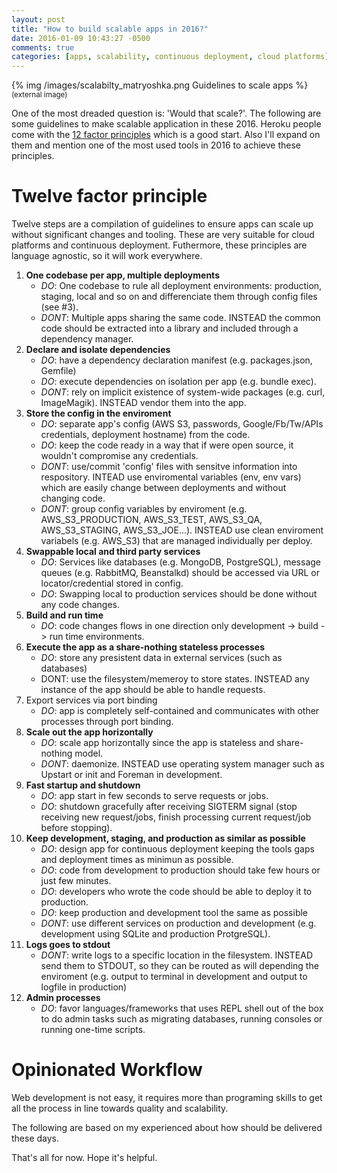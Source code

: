 ```yaml
---
layout: post
title: "How to build scalable apps in 2016?"
date: 2016-01-09 10:43:27 -0500
comments: true
categories: [apps, scalability, continuous deployment, cloud platforms]
---
```


{% img /images/scalabilty_matryoshka.png Guidelines to scale apps %}
<small>(external image)</small>

One of the most dreaded question is: 'Would that scale?'. The following are some guidelines to make scalable application in these 2016. Heroku people come with the [12 factor principles](http://12factor.net/) which is a good start. Also I'll expand on them and mention one of the most used tools in 2016 to achieve these principles.

<!-- More -->

# Twelve factor principle

Twelve steps are a compilation of guidelines to ensure apps can scale up without significant changes and tooling. These are very suitable for cloud platforms and continuous deployment. Futhermore, these principles are language agnostic, so it will work everywhere.

1. **One codebase per app, multiple deployments**
    * *DO*: One codebase to rule all deployment environments: production, staging, local and so on and differenciate them through config files (see #3).
    * *DONT*: Multiple apps sharing the same code. INSTEAD the common code should be extracted into a library and included through a dependency manager.
2. **Declare and isolate dependencies**
    * *DO*: have a dependency declaration manifest (e.g. packages.json, Gemfile)
    * *DO*: execute dependencies on isolation per app (e.g. bundle exec).
    * *DONT*: rely on implicit existence of system-wide packages (e.g. curl, ImageMagik). INSTEAD vendor them into the app.
3. **Store the config in the enviroment**
    * *DO*: separate app's config (AWS S3, passwords, Google/Fb/Tw/APIs credentials, deployment hostname) from the code.
    * *DO*: keep the code ready in a way that if were open source, it wouldn't compromise any credentials.
    * *DONT*: use/commit 'config' files with sensitve information into respository. INTEAD use enviromental variables (env, env vars) which are easily change between deployments and without changing code.
    * *DONT*: group config variables by enviroment (e.g. AWS_S3_PRODUCTION, AWS_S3_TEST, AWS_S3_QA, AWS_S3_STAGING, AWS_S3_JOE...). INSTEAD use clean enviroment variabels (e.g. AWS_S3) that are managed individually per deploy.
4. **Swappable local and third party services**
    * *DO*: Services like databases (e.g. MongoDB, PostgreSQL), message queues (e.g. RabbitMQ, Beanstalkd) should be accessed via URL or locator/credential stored in config.
    * *DO*: Swapping local to production services should be done without any code changes.
5. **Build and run time**
    * *DO*: code changes flows in one direction only development -> build -> run time environments.
6. **Execute the app as a share-nothing stateless processes**
    * *DO*: store any presistent data in external services (such as databases)
    * DONT: use the filesystem/memeroy to store states. INSTEAD any instance of the app should be able to handle requests.
7. Export services via port binding
    * *DO*: app is completely self-contained and communicates with other processes through port binding.
8. **Scale out the app horizontally**
    * *DO*: scale app horizontally since the app is stateless and share-nothing model.
    * *DONT*: daemonize. INSTEAD use operating system manager such as Upstart or init and Foreman in development.
9. **Fast startup and shutdown**
    * *DO*: app start in few seconds to serve requests or jobs.
    * *DO*: shutdown gracefully after receiving SIGTERM signal  (stop receiving new request/jobs, finish processing current request/job before stopping).
10. **Keep development, staging, and production as similar as possible**
    * *DO*: design app for continuous deployment keeping the tools gaps and deployment times as minimun as possible.
    * *DO*: code from development to production should take few hours or just few minutes.
    * *DO*: developers who wrote the code should be able to deploy it to production.
    * *DO*: keep production and development tool the same as possible
    * *DONT*: use different services on production and development (e.g. development using SQLite and production ProtgreSQL).
11. **Logs goes to stdout**
    * *DONT*: write logs to a specific location in the filesystem. INSTEAD send them to STDOUT, so they can be routed as will depending the enviroment (e.g. output to terminal in development and output to logfile in production)
12. **Admin processes**
    * *DO*: favor languages/frameworks that uses REPL shell out of the box to do admin tasks such as migrating databases, running consoles or running one-time scripts.

# Opinionated Workflow

Web development is not easy, it requires more than programing skills to get all the process in line towards quality and scalability.


The following are based on my experienced about how should be delivered these days.



That's all for now. Hope it's helpful.
